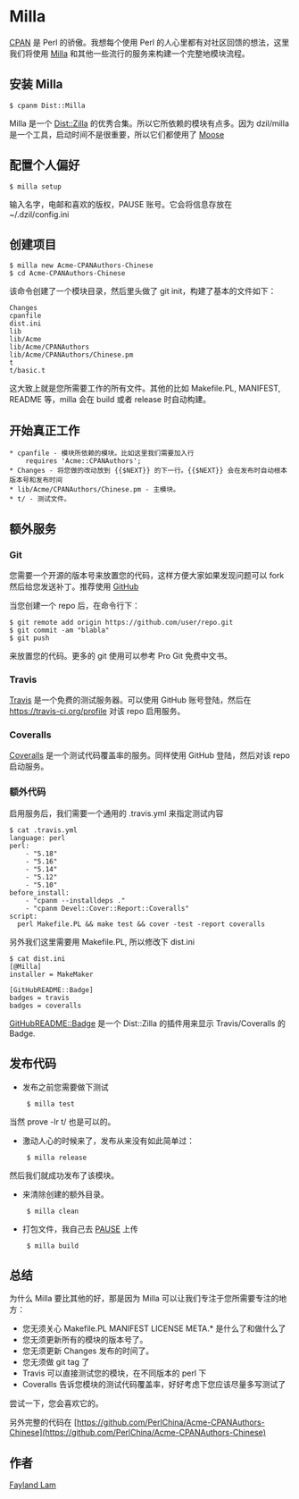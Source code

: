 # Milla

[CPAN](https://metacpan.org/) 是 Perl 的骄傲。我想每个使用 Perl 的人心里都有对社区回馈的想法，这里我们将使用 [Milla](https://metacpan.org/release/Dist-Milla) 和其他一些流行的服务来构建一个完整地模块流程。

## 安装 Milla

    $ cpanm Dist::Milla

Milla 是一个 [Dist::Zilla](https://metacpan.org/release/Dist-Zilla) 的优秀合集。所以它所依赖的模块有点多。因为 dzil/milla 是一个工具，启动时间不是很重要，所以它们都使用了 [Moose](https://metacpan.org/pod/Moose)

## 配置个人偏好

    $ milla setup

输入名字，电邮和喜欢的版权，PAUSE 账号。它会将信息存放在 ~/.dzil/config.ini

## 创建项目

    $ milla new Acme-CPANAuthors-Chinese
    $ cd Acme-CPANAuthors-Chinese

该命令创建了一个模块目录，然后里头做了 git init，构建了基本的文件如下：

    Changes
    cpanfile
    dist.ini
    lib
    lib/Acme
    lib/Acme/CPANAuthors
    lib/Acme/CPANAuthors/Chinese.pm
    t
    t/basic.t

这大致上就是您所需要工作的所有文件。其他的比如 Makefile.PL, MANIFEST, README 等，milla 会在 build 或者 release 时自动构建。

## 开始真正工作

    * cpanfile - 模块所依赖的模块。比如这里我们需要加入行
        requires 'Acme::CPANAuthors';
    * Changes - 将您做的改动放到 {{$NEXT}} 的下一行。{{$NEXT}} 会在发布时自动根本版本号和发布时间
    * lib/Acme/CPANAuthors/Chinese.pm - 主模块。
    * t/ - 测试文件。

## 额外服务

### Git

您需要一个开源的版本号来放置您的代码，这样方便大家如果发现问题可以 fork 然后给您发送补丁。推荐使用 [GitHub](https://github.com/)

当您创建一个 repo 后，在命令行下：

    $ git remote add origin https://github.com/user/repo.git
    $ git commit -am "blabla"
    $ git push

来放置您的代码。更多的 git 使用可以参考 Pro Git 免费中文书。

### Travis

[Travis](https://travis-ci.org/) 是一个免费的测试服务器。可以使用 GitHub 账号登陆，然后在 https://travis-ci.org/profile 对该 repo 启用服务。

### Coveralls

[Coveralls](https://coveralls.io/) 是一个测试代码覆盖率的服务。同样使用 GitHub 登陆，然后对该 repo 启动服务。

### 额外代码

启用服务后，我们需要一个通用的 .travis.yml 来指定测试内容

    $ cat .travis.yml
    language: perl
    perl:
        - "5.18"
        - "5.16"
        - "5.14"
        - "5.12"
        - "5.10"
    before_install:
        - "cpanm --installdeps ."
        - "cpanm Devel::Cover::Report::Coveralls"
    script:
      perl Makefile.PL && make test && cover -test -report coveralls

另外我们这里需要用 Makefile.PL, 所以修改下 dist.ini

    $ cat dist.ini
    [@Milla]
    installer = MakeMaker

    [GitHubREADME::Badge]
    badges = travis
    badges = coveralls

[GitHubREADME::Badge](https://metacpan.org/pod/Dist::Zilla::Plugin::GitHubREADME::Badge) 是一个 Dist::Zilla 的插件用来显示 Travis/Coveralls 的 Badge.

## 发布代码

 * 发布之前您需要做下测试

        $ milla test

当然 prove -lr t/ 也是可以的。

 * 激动人心的时候来了，发布从来没有如此简单过：

        $ milla release

然后我们就成功发布了该模块。

 * 来清除创建的额外目录。

        $ milla clean

 * 打包文件，我自己去 [PAUSE](https://pause.perl.org/) 上传

        $ milla build

## 总结

为什么 Milla 要比其他的好，那是因为 Milla 可以让我们专注于您所需要专注的地方：

 * 您无须关心 Makefile.PL MANIFEST LICENSE META.* 是什么了和做什么了
 * 您无须更新所有的模块的版本号了。
 * 您无须更新 Changes 发布的时间了。
 * 您无须做 git tag 了
 * Travis 可以直接测试您的模块，在不同版本的 perl 下
 * Coveralls 告诉您模块的测试代码覆盖率，好好考虑下您应该尽量多写测试了

尝试一下，您会喜欢它的。

另外完整的代码在 [https://github.com/PerlChina/Acme-CPANAuthors-Chinese](https://github.com/PerlChina/Acme-CPANAuthors-Chinese)

## 作者
[Fayland Lam](http://fayland.me/)